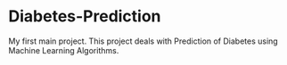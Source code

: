 # Diabetes-Prediction
My first main project. This project deals with Prediction of Diabetes using Machine Learning Algorithms.
